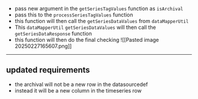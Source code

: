 - pass new argument in the `getSeriesTagValues` function as `isArchival`
- pass this to the `processSeriesTagValues` function
- this function will then call the `getSeriesDataValues` from `dataMapperUtil`
- This `dataMapperUtil` `getSeriesDataValues` will then call the `getSeriesDataResponse` function
- this function will then do the final checking
![[Pasted image 20250227165607.png]]
---
## updated requirements
- the archival will not be a new row in the datasourcedef
- instead it will be a new column in the timeseries row